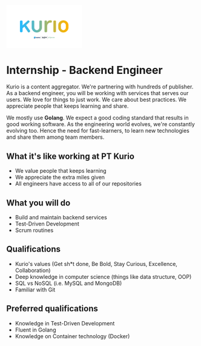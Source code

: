 <img src="../logo-pt-kurio.png" alt="Logo" style="width: 200px;"/>

# Internship - Backend Engineer

Kurio is a content aggregator. We're partnering with hundreds of publisher. As a backend engineer, you will be working with services that serves our users. We love for things to just work. We care about best practices. We appreciate people that keeps learning and share.

We mostly use **Golang**. We expect a good coding standard that results in good working software. As the engineering world evolves, we're constantly evolving too. Hence the need for fast-learners, to learn new technologies and share them among team members.

## What it's like working at PT Kurio

- We value people that keeps learning
- We appreciate the extra miles given
- All engineers have access to all of our repositories

## What you will do

- Build and maintain backend services
- Test-Driven Development
- Scrum routines

## Qualifications

- Kurio's values (Get sh*t done, Be Bold, Stay Curious, Excellence, Collaboration)
- Deep knowledge in computer science (things like data structure, OOP)
- SQL vs NoSQL (i.e. MySQL and MongoDB)
- Familiar with Git

## Preferred qualifications

- Knowledge in Test-Driven Development
- Fluent in Golang
- Knowledge on Container technology (Docker)
